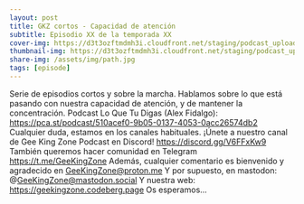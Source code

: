 ```yaml
---
layout: post
title: GKZ cortos - Capacidad de atención
subtitle: Episodio XX de la temporada XX
cover-img: https://d3t3ozftmdmh3i.cloudfront.net/staging/podcast_uploaded_episode/14743809/14743809-1691161547259-4250a11bbf06e.jpg
thumbnail-img: https://d3t3ozftmdmh3i.cloudfront.net/staging/podcast_uploaded_episode/14743809/14743809-1691161547259-4250a11bbf06e.jpg
share-img: /assets/img/path.jpg
tags: [episode]
---
```


Serie de episodios cortos y sobre la marcha.
Hablamos sobre lo que está pasando con nuestra capacidad de atención, y de mantener la concentración.
Podcast Lo Que Tu Digas (Alex Fidalgo): https://pca.st/podcast/510acef0-9b05-0137-4053-0acc26574db2
Cualquier duda, estamos en los canales habituales.
¡Únete a nuestro canal de Gee King Zone Podcast en Discord! https://discord.gg/V6FFxKw9
También queremos hacer comunidad en Telegram https://t.me/GeeKingZone
Además, cualquier comentario es bienvenido y agradecido en GeeKingZone@proton.me
Y por supuesto, en mastodon: @GeeKingZone@mastodon.social
Y nuestra web: https://geekingzone.codeberg.page
Os esperamos...
